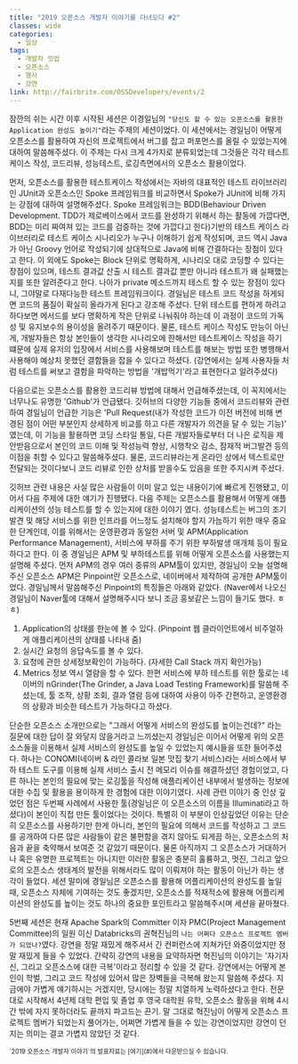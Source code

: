 ```yaml
---
title: "2019 오픈소스 개발자 이야기를 다녀오다 #2"
classes: wide
categories:
  - 일상
tags:
  - 개발자 밋업
  - 오픈소스
  - 행사
  - 강연
link: http://fairbrite.com/OSSDevelopers/events/2
---
```


<!-- | 시간 | 발표제목 | 강연자 |
|:--------|:-------:|:--------:|
| 12:30 ~ 13:00 | 사전등록확인 | Staff |
| 13:00 ~ 13:40 | 오픈소스 보고, 응용하기 | 권문범 Naver Corp. |
| 13:40 ~ 14:20 | 국제화/번역과 함께하는 오픈소스에 대한 경험 및 노하우 | 최영락 MS korea Dev PMM |
| 14:20 ~ 15:00 | 회사원에서 오픈소스 개발자로 거듭나기 | 방진호 / 고병권 삼성전자 공동발표 |
| 15:00 ~ 15:10 | 쉬는시간 | |
| 15:10 ~ 15:50 | 당신도 할 수 있는 오픈소스를 이용한 Application 완성도 높이기 | 이경일 Naver Corp. |
| 15:50 ~ 16:30 | 나는 어쩌다 오픈소스 프로젝트 멤버가 되었나? | 권혁진 Databricks |
| 16:30 ~ 17:10 | 오픈소스 스프린트 : 기획부터 실행까지	| 이희승/이서연 LINE |
| 17:10 ~ 17:20 | 쉬는시간 | |
| 17:20 ~ 18:20 | 오픈소스 개발자에게 듣다 | 대담 |
| 18:20 ~ 18:30 | 경품 추첨 및 마무리 | |
|===== -->

잠깐의 쉬는 시간 이후 시작된 세션은 이경일님의 `"당신도 할 수 있는 오픈소스를 활용한 Application 완성도 높이기"`라는 주제의 세션이었다. 이 세션에서는 경일님이 어떻게 오픈소스를 활용하여 자신의 프로젝트에서 버그를 잡고 퍼포먼스를 올릴 수 있었는지에 대하여 말씀해주셨다. 이 주제는 다시 크게 4가지로 분류되었는데 그것들은 각각 테스트케이스 작성, 코드리뷰, 성능테스트, 로깅측면에서의 오픈소스 활용이었다.

먼저, 오픈소스를 활용한 테스트케이스 작성에서는 자바의 대표적인 테스트 라이브러리인 JUnit과 오픈소스인 Spoke 프레임워크를 비교하면서 Spoke가 JUnit에 비해 가지는 강점에 대하여 설명해주셨다. Spoke 프레임워크는 BDD(Behaviour Driven Development. TDD가 제로베이스에서 코드를 완성하기 위해서 하는 활동에 가깝다면, BDD는 미리 짜여져 있는 코드를 검증하는 것에 가깝다고 한다)기반의 테스트 케이스 라이브러리로 테스트 케이스 시나리오가 누구나 이해하기 쉽게 작성되며, 코드 역시 Java가 아닌 Groovy 언어로 작성되기에 상대적으로 Java에 비해 간결하다는 장점이 있다고 한다. 이 외에도 Spoke는 Block 단위로 명확하게, 시나리오 대로 코딩할 수 있다는 장점이 있으며, 테스트 결과값 산출 시 테스트 결과값 뿐만 아니라 테스트가 왜 실패했는지를 또한 알려준다고 한다. 나아가 private 메소드까지 테스트 할 수 있는 장점이 있다니, 그야말로 다재다능한 테스트 프레임워크이다. 경일님은 테스트 코드 작성을 하게되면 코드의 품질이 확실히 올라가게 된다고 강조해 주셨다. 단위 테스트를 편하게 하려고 하다보면 메서드를 보다 명확하게 작은 단위로 나눠줘야 하는데 이 과정이 코드의 가독성 및 유지보수의 용이성을 올려주기 때문이다. 물론, 테스트 케이스 작성도 만능이 아닌게, 개발자들은 항상 본인들이 생각한 시나리오에 한해서만 테스트케이스 작성을 하기 떄문에 실제 유저의 입장에서 서비스를 사용해보며 테스트를 해보는 방법 또한 병행해서 사용해야 예상치 못했던 결함들을 잡을 수 있다고 하셨다. (강연에서는 실제 사용자들 처럼 테스트를 써보고 결함을 파악하는 방법을 '개밥먹기'라고 표현한다고 알려주셨다)

다음으로는 오픈소스를 활용한 코드리뷰 방법에 대해서 언급해주셨는데, 이 꼭지에서는 너무나도 유명한 'Github'가 언급됐다. 깃허브의 다양한 기능들 중에서 코드리뷰와 관련하여 경일님이 언급한 기능은 'Pull Request(내가 작성한 코드가 이전 버전에 비해 변경된 점이 어떤 부분인지 상세하게 비교를 하고 다른 개발자가 의견을 달 수 있는 기능)' 였는데, 이 기능을 활용하면 코딩 스타일 통일, 다른 개발자들로부터 더 나은 로직을 제안받음으로서 본인의 코드 이해 및 작성능력 향상, 시행착오 감소, 잠재적 버그발견 등의 이점을 취할 수 있다고 말씀해주셨다. 물론, 코드리뷰라는게 온라인 상에서 텍스트로만 전달되는 것이다보니 코드 리뷰로 인한 상처를 받을수도 있음을 또한 주지시켜 주셨다.

깃허브 관련 내용은 사실 많은 사람들이 이미 알고 있는 내용이기에 빠르게 진행됐고, 이어서 다음 주제에 대한 얘기가 진행됐다. 다음 주제는 오픈소스를 활용해서 어떻게 애플리케이션의 성능 테스트를 할 수 있는지에 대한 이야기 였다. 성능테스트는 버그의 조기발견 및 해당 서비스를 위한 인프라를 어느정도 설치해야 할지 가늠하기 위한 매우 중요한 단계인데, 이를 위해서는 운영환경과 동일한 서버 및 APM(Application Performance Management), 서비스에 부하를 주기 위한 부하발생 매개체 등이 필요하다고 한다. 이 중 경일님은 APM 및 부하테스트를 위해 어떻게 오픈소스를 사용했는지 설명해 주셨다. 먼저 APM의 경우 여러 종류의 APM툴이 있지만, 경일님이 오늘 설명해주신 오픈소스 APM은 Pinpoint란 오픈소스로, 네이버에서 제작하여 공개한 APM툴이었다. 경일님께서 말씀해주신 Pinpoint의 특징들은 아래와 같았다. (Naver에서 나오신 경일님이 Naver툴에 대해서 설명해주시다 보니 조금 홍보같은 느낌이 들기도 했다. ㅎㅎ)
1. Application의 상태를 한눈에 볼 수 있다. (Pinpoint 웹 클라이언트에서 비주얼하게 애플리케이션의 상태를 나타내 줌)
2. 실시간 요청의 응답속도를 볼 수 있다.
3. 요청에 관한 상세정보확인이 가능하다. (자세한 Call Stack 까지 확인가능)
4. Metrics 정보 역시 열람을 할 수 있다. 
한편 서비스에 부하 테스트를 위한 툴로는 네이버의 nGrinder(The Grinder, a Java Load Testing Framework)를 말씀해 주셨는데, 툴 조작, 상황 조회, 결과 열람 등에 대하여 사용이 아주 간편하고, 운영환경의 상황과 비슷한 테스트가 가능하다고 하셨다.

단순한 오픈소스 소개만으로는 "그래서 어떻게 서비스의 완성도를 높이는건데?" 라는 질문에 대한 답이 잘 와닿지 않을거라고 느끼셨는지 경일님은 이어서 어떻게 위의 오픈소스들을 이용해서 실제 서비스의 완성도를 높일 수 있었는지 예시들을 또한 들어주셨다. 하나는 CONOMI(네이버 & 라인 콜라보 일본 맛집 찾기 서비스)라는 서비스에서 부하 테스트 도구를 이용해 실제 서비스 출시 전 메모리 이슈를 해결하셨던 경험이었고, 다른 하나는 본인의 필요에 맞는 로깅툴을 작성해 애플리케이션 내부에서 발생하는 정보에 대한 수집 및 활용을 용이하게 한 경험에 대한 이야기였다. 사례 관련 이야기 중 인상 깊었던 점은 두번째 사례에서 사용한 툴(경일님은 이 오픈소스의 이름을 Illuminati라고 하셨다)이 본인이 직접 만든 툴이었다는 것이다. 특별히 이 부분이 인상깊었던 이유는 단순히 오픈소스를 사용하기만 한게 아니라, 본인의 필요에 의해서 코드를 작성하고 그 코드를 공개하여 다른 많은 사람들이 같은 불편함을 겪지 않아도 되게끔 하는, 오픈소스의 처음과 끝을 축약해서 보여준 것 같았기 때문이다. 물론 아직까지 그 오픈소스가 거대하거나 혹은 유명한 프로젝트는 아니지만 이러한 활동은 충분히 훌륭하고, 멋진, 그리고 앞으로의 오픈소스 생태계의 발전을 위해서라도 많이 이뤄져야 하는 활동이 아닌가 하는 생각이 들었다. 
세션 말미에 경일님은 오픈소스를 활용해 어플리케이션의 완성도를 높일 때, 오픈소스 자체에 기여하는 것도 좋겠지만, 오픈소스를 적재적소에 활용해 어플리케이션의 완성도를 높이는 것도 하나의 중요한 포인트라고 말씀해주시며 세션을 끝마쳤다.

5번째 세션은 현재 Apache Spark의 Committer 이자 PMC(Project Management Committee)의 일원 이신 Databricks의 권혁진님의 `나는 어쩌다 오픈소스 프로젝트 멤버가 되었나?`였다. 강연을 정말 재밌게 해주셔서 긴 컨퍼런스에 지쳐가던 와중이었지만 정말 재밌게 들을 수 있었다. 간략히 강연의 내용을 요약하자면 혁진님의 이야기는 '자기자신, 그리고 오픈소스에 대한 극복'이라고 정리할 수 있을 것 같다. 강연에서는 어떻게 본인이 학벌, 그리고 코드 작성에 있어서 많은 장벽들을 극복해 왔는지 말씀해 주셨다. 지금에야 가볍게 얘기하시는 거겠지만, 당시에는 정말 치열하게 노력하셨다고 한다. 전문대로 시작해서 4년제 대학 편입 및 졸업 후 영국 대학원 유학, 오픈소스 활동을 위해 4시간 밖에 자지 못하더라도 끝까지 파고드는 끈기. 말 그대로 혁진님이 어떻게 오픈소스 프로젝트 멤버가 되었는지 풀어가는, 어쩌면 가볍게 들을 수 있는 강연이었지만 강연이 던지는 의미는 결코 가볍지 않았던 것 같다. 




<span style="font-size: 0.8em">
`2019 오픈소스 개발자 이야기`의 발표자료는 [여기](#)에서 다운받으실 수 있습니다. 
</span>